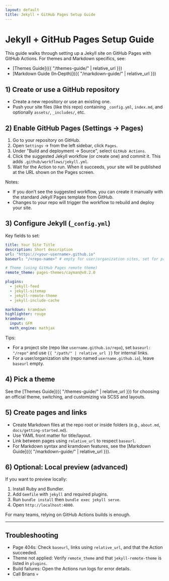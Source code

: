 ```yaml
---
layout: default
title: Jekyll + GitHub Pages Setup Guide
---
```


# Jekyll + GitHub Pages Setup Guide

This guide walks through setting up a Jekyll site on GitHub Pages with GitHub Actions. For themes and Markdown specifics, see:

- [Themes Guide]({{ "/themes-guide/" | relative_url }})
- [Markdown Guide (In‑Depth)]({{ "/markdown-guide/" | relative_url }})

## 1) Create or use a GitHub repository

- Create a new repository or use an existing one.
- Push your site files (like this repo) containing `_config.yml`, `index.md`, and optionally `assets/`, `_includes/`, etc.

## 2) Enable GitHub Pages (Settings → Pages)

1. Go to your repository on GitHub.
2. Open `Settings` → from the left sidebar, click `Pages`.
3. Under "Build and deployment → Source", select `GitHub Actions`.
4. Click the suggested Jekyll workflow (or create one) and commit it. This adds `.github/workflows/jekyll.yml`.
5. Wait for the Action to run. When it succeeds, your site will be published at the URL shown on the Pages screen.

Notes:

- If you don’t see the suggested workflow, you can create it manually with the standard Jekyll Pages template from GitHub.
- Changes to your repo will trigger the workflow to rebuild and deploy your site.

## 3) Configure Jekyll (`_config.yml`)

Key fields to set:

```yaml
title: Your Site Title
description: Short description
url: "https://<your-username>.github.io"
baseurl: "/<repo-name>" # empty for user/organization sites, set for project sites

# Theme (using GitHub Pages remote theme)
remote_theme: pages-themes/cayman@v0.2.0

plugins:
  - jekyll-feed
  - jekyll-sitemap
  - jekyll-remote-theme
  - jekyll-include-cache

markdown: kramdown
highlighter: rouge
kramdown:
  input: GFM
  math_engine: mathjax
```

Tips:

- For a project site (repo like `username.github.io/repo`), set `baseurl: "/repo"` and use `{{ "/path/" | relative_url }}` for internal links.
- For a user/organization site (repo named `username.github.io`), leave `baseurl` empty.

## 4) Pick a theme

See the [Themes Guide]({{ "/themes-guide/" | relative_url }}) for choosing an official theme, switching, and customizing via SCSS and layouts.

## 5) Create pages and links

- Create Markdown files at the repo root or inside folders (e.g., `about.md`, `docs/getting-started.md`).
- Use YAML front matter for title/layout.
- Link between pages using `relative_url` to respect `baseurl`.
- For Markdown syntax and kramdown features, see the [Markdown Guide]({{ "/markdown-guide/" | relative_url }}).

## 6) Optional: Local preview (advanced)

If you want to preview locally:

1. Install Ruby and Bundler.
2. Add `Gemfile` with `jekyll` and required plugins.
3. Run `bundle install` then `bundle exec jekyll serve`.
4. Open `http://localhost:4000`.

For many teams, relying on GitHub Actions builds is enough.

---

## Troubleshooting

- Page 404s: Check `baseurl`, links using `relative_url`, and that the Action succeeded.
- Theme not applied: Verify `remote_theme` and that `jekyll-remote-theme` is listed in `plugins`.
- Build failures: Open the Actions run logs for error details.
- Call Brians 💀
